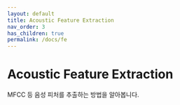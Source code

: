 ```yaml
---
layout: default
title: Acoustic Feature Extraction
nav_order: 3
has_children: true
permalink: /docs/fe
---
```


# Acoustic Feature Extraction

MFCC 등 음성 피처를 추출하는 방법을 알아봅니다.